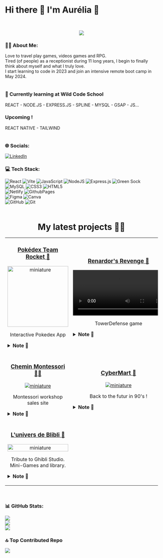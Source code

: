 # Hi there 👋 I'm Aurélia 🤗
<br>
<p style="margin: 15px;" align="center">
    <img src="https://readme-typing-svg.herokuapp.com?font=Fira+Code&weight=500&duration=2000&pause=950&color=6E36F7&center=true&lines=-+Web+Developer+from+France%F0%9F%9A%80+-">
</p>

### 💃🏻 About Me:
Love to travel play games, videos games and RPG.<br>Tired (of people) as a receptionist during 11 long years, I begin to finally think about myself and what I truly love.<br>I start learning to code in 2023 and join an intensive remote boot camp in May 2024.<br><br>
### 🌱 Currently learning at Wild Code School<br>
REACT - NODE.JS - EXPRESS.JS - SPLINE - MYSQL - GSAP - JS...<br>

### Upcoming !<br>
REACT NATIVE - TAILWIND <br><br>

### 🌐 Socials:
[![LinkedIn](https://img.shields.io/badge/LinkedIn-%230077B5.svg?logo=linkedin&logoColor=white)](https://linkedin.com/in/aurélia-pic-7bb586204/) 

### 💻 Tech Stack:
![React](https://img.shields.io/badge/react-%2320232a.svg?style=flat&logo=react&logoColor=%2361DAFB) ![Vite](https://img.shields.io/badge/vite-%23646CFF.svg?style=flat&logo=vite&logoColor=white) ![JavaScript](https://img.shields.io/badge/javascript-%23323330.svg?style=flat&logo=javascript&logoColor=%23F7DF1E) ![NodeJS](https://img.shields.io/badge/node.js-6DA55F?style=flat&logo=node.js&logoColor=white) ![Express.js](https://img.shields.io/badge/express.js-%23404d59.svg?style=flat&logo=express&logoColor=%2361DAFB)  ![Green Sock](https://img.shields.io/badge/green%20sock-88CE02?style=flat&logo=greensock&logoColor=white) ![MySQL](https://img.shields.io/badge/mysql-4479A1.svg?style=flat&logo=mysql&logoColor=white) ![CSS3](https://img.shields.io/badge/css3-%231572B6.svg?style=flat&logo=css3&logoColor=white) ![HTML5](https://img.shields.io/badge/html5-%23E34F26.svg?style=flat&logo=html5&logoColor=white) 
<br> ![Netlify](https://img.shields.io/badge/netlify-%23000000.svg?style=flat&logo=netlify&logoColor=#00C7B7)  ![GithubPages](https://img.shields.io/badge/github%20pages-121013?style=flat&logo=github&logoColor=white)
<br> ![Figma](https://img.shields.io/badge/figma-%23F24E1E.svg?style=flat&logo=figma&logoColor=white) ![Canva](https://img.shields.io/badge/Canva-%2300C4CC.svg?style=flat&logo=Canva&logoColor=white) 
<br>![GitHub](https://img.shields.io/badge/github-%23121011.svg?style=flat&logo=github&logoColor=white) ![Git](https://img.shields.io/badge/git-%23F05033.svg?style=flat&logo=git&logoColor=white)
<br><br>

<!-- Projects -->
<h1 align="center">My latest projects 👨‍💻</h1>
<div align="center">
  <table>
        <tr>
	    <tr>	
		    <td width="50%">
                <h3 align="center">
                    <a href="#" rel="noreferrer"> Pokédex Team Rocket 📱</a>
                </h3>
                <p align="center">
                    <a href="#" target="_blank" rel="noreferrer"> <img src="./static/pokedex.gif" height="200px" alt="miniature"/> </a>
                    <p align="center">
                        Interactive Pokedex App
                    </p>
					<details>
						<summary>
						<b>Note 📝</b>
						</summary>
						I used React Native, TypeScript, Express & SQLite.
					</details>
            </p>
            </td>
            <td width="50%">
                <h3 align="center">
                    <a href="https://cyber-mart.netlify.app/" target="_blank" rel="noreferrer"> Renardor's Revenge 🦊</a>
                </h3>
                <p align="center">
                    <a href="#" target="_blank" rel="noreferrer"> <video src="https://github.com/user-attachments/assets/6dc90891-3333-4596-baa5-99cc14ce4c6c" alt="miniature"/> </a>
                    <p align="center">
                        TowerDefense game 
                    </p>
					<details>
						<summary>
						<b>Note 📝</b>
						</summary>
						I used Unity & C#
					</details>
            </p>
            </td>
	    <tr>
           <td width="50%">
                <h3 align="center">
                    <a href="#" rel="noreferrer"> Chemin Montessori 👼🏼</a>
                </h3>
                <p align="center">
                    <a href="#" target="_blank" rel="noreferrer"> <img src="./static/montessori.gif" alt="miniature"/> </a>
                    <p align="center">
                        Montessori workshop sales site
                    </p>
					<details>
						<summary>
						<b>Note 📝</b>
						</summary>
						I used React.js & Node.js/Express.js.
					</details>
            </p>
            </td>
            <td width="50%">
                <h3 align="center">
                    <a href="https://cyber-mart.netlify.app/" target="_blank" rel="noreferrer"> CyberMart 📎</a>
                </h3>
                <p align="center">
                    <a href="#" target="_blank" rel="noreferrer"> <img src="./static/cybermart.gif" alt="miniature"/> </a>
                    <p align="center">
                        Back to the futur in 90's !
                    </p>
					<details>
						<summary>
						<b>Note 📝</b>
						</summary>
						I used React & Node.js.
					</details>
            </p>
            </td>
	    <tr>
            <td width="50%">
                            <h3 align="center">
                    <a href="https://univers-de-blibli.netlify.app/" target="_blank" rel="noreferrer">L'univers de Blibli 🌱</a>
                </h3>
                <p align="center">
                    <a href="#" target="_blank" rel="noreferrer"> <img src="./static/universblibli.gif" alt="miniature" width="100%"/> </a>
                    <p align="center">
                        Tribute to Ghibli Studio. Mini-Games and library.
                    </p>
                    <details>
                        <summary>
                        <b>Note 📝</b>
                        </summary>
                        I used React & Node.js/Express.js.<br>Also used GSAP for animations.
                    </details>
                </p>
                </p>
            </td>
        </tr>
  </table>
</div>

<br>
    
### 📊 GitHub Stats:
![](https://github-readme-stats.vercel.app/api?username=Aur3liaP&theme=discord_old_blurple&hide_border=false&include_all_commits=true&count_private=true)<br/>
![](https://github-readme-streak-stats.herokuapp.com/?user=Aur3liaP&theme=discord_old_blurple&hide_border=false)<br/>
![](https://github-readme-stats.vercel.app/api/top-langs/?username=Aur3liaP&theme=discord_old_blurple&hide_border=false&include_all_commits=true&count_private=true&layout=compact)

### 🔝 Top Contributed Repo
![](https://github-contributor-stats.vercel.app/api?username=Aur3liaP&limit=5&theme=discord_old_blurple&combine_all_yearly_contributions=true)

<!-- Proudly created with GPRM ( https://gprm.itsvg.in ) -->

<!--
**Aur3liaP/Aur3liaP** is a ✨ _special_ ✨ repository because its `README.md` (this file) appears on your GitHub profile.



